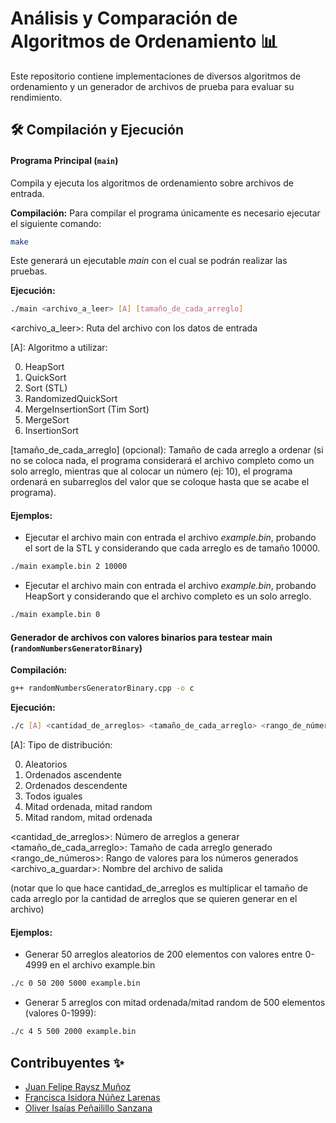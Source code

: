 # Análisis y Comparación de Algoritmos de Ordenamiento 📊

Este repositorio contiene implementaciones de diversos algoritmos de ordenamiento y un generador de archivos de prueba para evaluar su rendimiento.

## 🛠️ Compilación y Ejecución

#### Programa Principal (`main`)

Compila y ejecuta los algoritmos de ordenamiento sobre archivos de entrada.

**Compilación:**
Para compilar el programa únicamente es necesario ejecutar el siguiente comando:
```bash
make
```
Este generará un ejecutable _main_ con el cual se podrán realizar las pruebas.

**Ejecución:**
```bash
./main <archivo_a_leer> [A] [tamaño_de_cada_arreglo]
```
<archivo_a_leer>: Ruta del archivo con los datos de entrada

[A]: Algoritmo a utilizar:  

0) HeapSort
1) QuickSort
2) Sort (STL)
3) RandomizedQuickSort
4) MergeInsertionSort (Tim Sort)
5) MergeSort
6) InsertionSort

[tamaño_de_cada_arreglo] (opcional): Tamaño de cada arreglo a ordenar (si no se coloca nada, el programa considerará el archivo completo como un solo arreglo, mientras que al colocar un número (ej: 10), el programa ordenará en subarreglos del valor que se coloque hasta que se acabe el programa). 

#### Ejemplos:
- Ejecutar el archivo main con entrada el archivo _example.bin_, probando el sort de la STL y considerando que cada arreglo es de tamaño 10000.
```bash
./main example.bin 2 10000
```
- Ejecutar el archivo main con entrada el archivo _example.bin_, probando HeapSort y considerando que el archivo completo es un solo arreglo.
```bash
./main example.bin 0
```

#### Generador de archivos con valores binarios para testear main (`randomNumbersGeneratorBinary`)
**Compilación:**

```bash
g++ randomNumbersGeneratorBinary.cpp -o c
```

**Ejecución:**
```bash
./c [A] <cantidad_de_arreglos> <tamaño_de_cada_arreglo> <rango_de_números> <archivo_a_guardar>
```
[A]: Tipo de distribución:  

0) Aleatorios
1) Ordenados ascendente
2) Ordenados descendente
3) Todos iguales
4) Mitad ordenada, mitad random
5) Mitad random, mitad ordenada

<cantidad_de_arreglos>: Número de arreglos a generar
<tamaño_de_cada_arreglo>: Tamaño de cada arreglo generado 
<rango_de_números>: Rango de valores para los números generados
<archivo_a_guardar>: Nombre del archivo de salida

 (notar que lo que hace cantidad_de_arreglos es multiplicar el tamaño de cada arreglo por la cantidad de arreglos que se quieren generar en el archivo)
#### Ejemplos:
- Generar 50 arreglos aleatorios de 200 elementos con valores entre 0-4999 en el archivo example.bin 
```bash
./c 0 50 200 5000 example.bin
```
- Generar 5 arreglos con mitad ordenada/mitad random de 500 elementos (valores 0-1999):
```bash
./c 4 5 500 2000 example.bin
```


## Contribuyentes ✨
* [Juan Felipe Raysz Muñoz](https://github.com/Sephir0ath)
* [Francisca Isidora Núñez Larenas](https://github.com/sshiro0)
* [Oliver Isaías Peñailillo Sanzana](https://github.com/pyrrss)
